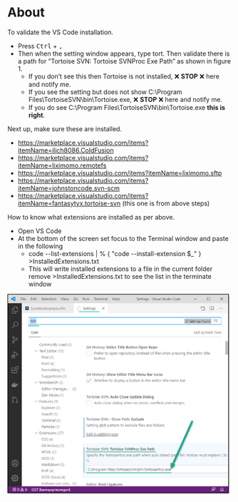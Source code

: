 # About

To validate the VS Code installation.

- Press <kbd>Ctrl</kbd> + <kbd>,</kbd>
- Then when the setting window appears, type tort. Then validate there is a path for “Tortoise SVN: Tortoise SVNProc Exe Path” as shown in figure 1.
  - If you don’t see this then Tortoise is not installed, :x: **STOP** :x: here and notify me.
  - If you see the setting but does not show C:\Program Files\TortoiseSVN\bin\Tortoise.exe, :x: **STOP** :x: here and notify me.
  - If you do see C:\Program Files\TortoiseSVN\bin\Tortoise.exe **this is right**.

Next up, make sure these are installed.
- https://marketplace.visualstudio.com/items?itemName=ilich8086.ColdFusion
- https://marketplace.visualstudio.com/items?itemName=liximomo.remotefs
- https://marketplace.visualstudio.com/items?itemName=liximomo.sftp
- https://marketplace.visualstudio.com/items?itemName=johnstoncode.svn-scm
- https://marketplace.visualstudio.com/items?itemName=fantasytyx.tortoise-svn (this one is from above steps)

How to know what extensions are installed as per above.

- Open VS Code
- At the bottom of the screen set focus to the Terminal window and paste in the following
  - code --list-extensions | % { "code --install-extension $_" } >InstalledExtensions.txt
  - This will write installed extensions to a file in the current folder remove >InstalledExtensions.txt to see the list in the terminate window



![sss](images/figure1.png)
